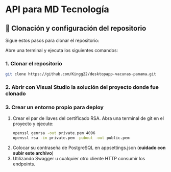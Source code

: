 # API para MD Tecnología

## :wrench: Clonación y configuración del repositorio

Sigue estos pasos para clonar el repositorio:

Abre una terminal y ejecuta los siguientes comandos:

### 1. Clonar el repositorio

```bash
git clone https://github.com/Kingg22/desktopapp-vacunas-panama.git
```

### 2. Abrir con Visual Studio la solución del proyecto donde fue clonado

### 3. Crear un entorno propio para deploy

1. Crear el par de llaves del certificado RSA. Abra una terminal de git en el proyecto y ejecute:
    ``` bash
    openssl genrsa -out private.pem 4096
    openssl rsa -in private.pem -pubout -out public.pem
    ```
2. Colocar su contraseña de PostgreSQL en appsettings.json (**cuidado con subir este archivo**)
3. Utilizando Swagger u cualquier otro cliente HTTP consumir los endpoints.
